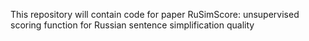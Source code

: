 This repository will contain code for paper RuSimScore: unsupervised scoring function for Russian sentence simplification quality

